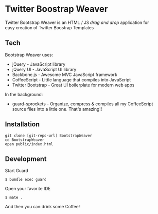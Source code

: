 Twitter Boostrap Weaver
=======================

Twitter Bootstrap Weaver is an HTML / JS *drag and drop* application for easy creation of Twitter Boostrap Templates
  
Tech
----

Bootstrap Weaver uses:

* jQuery - JavaScript library
* jQuery UI - JavaScript UI library
* Backbone.js - Awesome MVC JavaScript framework
* CoffeeScript - Little language that compiles into JavaScript
* Twitter Bootstrap - Great UI boilerplate for modern web apps

In the background:

* guard-sprockets - Organize, compress & compiles all my CoffeeScript source files into a little one. That's amazing!!

Installation
------------

    git clone [git-repo-url] BootstrapWeaver
    cd BootstrapWeaver
    open public/index.html


Development
-----------

Start Guard

    $ bundle exec guard
    
Open your favorite IDE

    $ mate .
    
And then you can drink some Coffee!